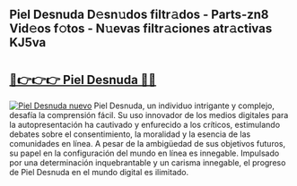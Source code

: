 ## Piel Desnuda D𝚎sn𝚞dos filtr𝚊dos - Parts-zn8 Vid𝚎os f𝚘tos - N𝚞evas filtr𝚊ciones atr𝚊ctivas KJ5va

# <h2><a href="http://mb5i51.tromn.icu/?c=Piel+Desnuda">🔗👉👉👉 Piel Desnuda 🔗🔗</a></h2>

[![Piel Desnuda nuevo](https://i.imgur.com/pEAQMta.gif)](http://mb5i51.tromn.icu/?c=Piel+Desnuda)
Piel Desnuda, un individuo intrigante y complejo, desafía la comprensión fácil. Su uso innovador de los medios digitales para la autopresentación ha cautivado y enfurecido a los críticos, estimulando debates sobre el consentimiento, la moralidad y la esencia de las comunidades en línea. A pesar de la ambigüedad de sus objetivos futuros, su papel en la configuración del mundo en línea es innegable. Impulsado por una determinación inquebrantable y un carisma innegable, el progreso de Piel Desnuda en el mundo digital es ilimitado.
